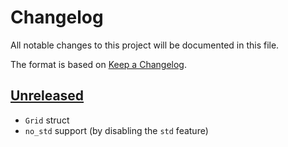 # Changelog

All notable changes to this project will be documented in this file.

The format is based on [Keep a Changelog](https://keepachangelog.com/en/1.0.0/).


## [Unreleased]

* `Grid` struct
* `no_std` support (by disabling the `std` feature)

[Unreleased]: https://github.com/jcornaz/cell-grid/compare/...HEAD
